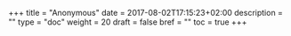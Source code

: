 +++
title = "Anonymous"
date = 2017-08-02T17:15:23+02:00
description = ""
type = "doc"
weight = 20
draft = false
bref = ""
toc = true
+++
